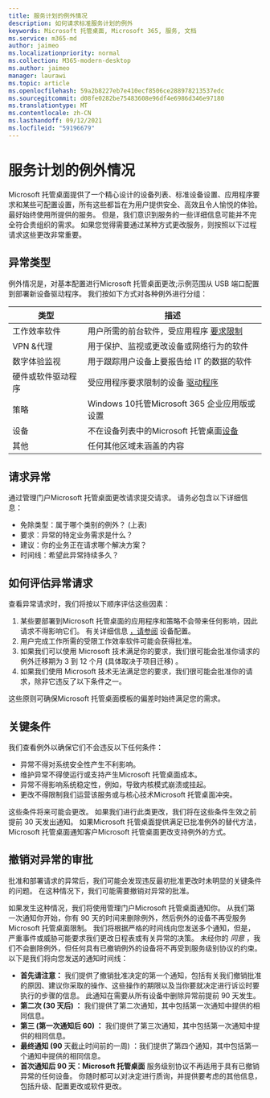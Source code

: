 ```yaml
---
title: 服务计划的例外情况
description: 如何请求标准服务计划的例外
keywords: Microsoft 托管桌面, Microsoft 365, 服务, 文档
ms.service: m365-md
author: jaimeo
ms.localizationpriority: normal
ms.collection: M365-modern-desktop
ms.author: jaimeo
manager: laurawi
ms.topic: article
ms.openlocfilehash: 59a2b8227eb7e410ecf8506ce288978213537edc
ms.sourcegitcommit: d08fe0282be75483608e96df4e6986d346e97180
ms.translationtype: MT
ms.contentlocale: zh-CN
ms.lasthandoff: 09/12/2021
ms.locfileid: "59196679"
---
```

# <a name="exceptions-to-the-service-plan"></a>服务计划的例外情况

Microsoft 托管桌面提供了一个精心设计的设备列表、标准[](device-policies.md)设备设置、应用程序要求和某些可配置[](../working-with-managed-desktop/config-setting-overview.md)设置，所有这些都旨在为用户提供安全、高效且令人愉悦的体验。 最好始终使用所提供的服务。 但是，我们意识到服务的一些详细信息可能并不完全符合贵组织的需求。 如果您觉得需要通过某种方式更改服务，则按照以下过程请求这些更改非常重要。
 
## <a name="types-of-exceptions"></a>异常类型

例外情况是，对基本配置进行Microsoft 托管桌面更改;示例范围从 USB 端口配置到部署新设备驱动程序。 我们按如下方式对各种例外进行分组：

|类型  |描述  |
|---------|---------|
|工作效率软件     |  用户所需的前台软件，受应用程序 [要求限制](mmd-app-requirements.md)       |
|VPN &代理     |  用于保护、监视或更改设备或网络行为的软件       |
|数字体验监视     |  用于跟踪用户设备上要报告给 IT 的数据的软件       |
|硬件或软件驱动程序     |   受应用程序要求限制的设备 [驱动程序](mmd-app-requirements.md)      |
|策略     | Windows 10托管Microsoft 365 企业应用版或设置        |
|设备     | 不在设备列表中的Microsoft 托管桌面[设备](device-list.md)        |
|其他     |  任何其他区域未涵盖的内容       |
 
## <a name="request-an-exception"></a>请求异常

通过管理门户Microsoft 托管桌面更改请求提交请求。 请务必包含以下详细信息：

- 免除类型：属于哪个类别的例外？  (上表) 
- 要求：异常的特定业务需求是什么？
- 建议：你的业务正在请求哪个解决方案？
- 时间线：希望此异常持续多久？ 

## <a name="how-we-assess-an-exception-request"></a>如何评估异常请求

查看异常请求时，我们将按以下顺序评估这些因素：
 
1. 某些要部署到Microsoft 托管桌面的应用程序和策略不会带来任何影响，因此请求不得影响它们。 有关详细信息 [，请参阅](device-policies.md) 设备配置。
2. 用户完成工作所需的受限工作效率软件可能会获得批准。 
3. 如果我们可以使用 Microsoft 技术满足你的要求，我们很可能会批准你请求的例外迁移期为 3 到 12 个月 (具体取决于项目迁移) 。
4. 如果我们使用 Microsoft 技术无法满足您的要求，我们很可能会批准你的请求，除非它违反了以下条件之一。  

这些原则可确保Microsoft 托管桌面模板的偏差时始终满足您的需求。 

## <a name="key-conditions"></a>关键条件

我们查看例外以确保它们不会违反以下任何条件：

- 异常不得对系统安全性产生不利影响。 
- 维护异常不得使运行或支持产生Microsoft 托管桌面成本。
- 异常不得影响系统稳定性，例如，导致内核模式崩溃或挂起。
- 更改不得限制我们运营该服务或与核心技术Microsoft 托管桌面冲突。

这些条件将来可能会更改。 如果我们进行此类更改，我们将在这些条件生效之前提前 30 天发出通知。  如果Microsoft 托管桌面提供满足已批准例外的替代方法，Microsoft 托管桌面通知客户Microsoft 托管桌面更改支持例外的方式。 

## <a name="revoking-approval-for-an-exception"></a>撤销对异常的审批

批准和部署请求的异常后，我们可能会发现违反最初批准更改时未明显的关键条件的问题。 在这种情况下，我们可能需要撤销对异常的批准。
 
如果发生这种情况，我们将使用管理门户Microsoft 托管桌面通知你。 从我们第一次通知你开始，你有 90 天的时间来删除例外，然后例外的设备不再受服务Microsoft 托管桌面限制。 我们将根据严格的时间线向您发送多个通知，但是，严重事件或威胁可能要求我们更改日程表或有关异常的决策。 未经你的 *同意* ，我们不会删除例外，但任何具有已撤销例外的设备将不再受到服务级别协议的约束。 以下是我们将向您发送的通知时间线：

- **首先请注意：** 我们提供了撤销批准决定的第一个通知，包括有关我们撤销批准的原因、建议你采取的操作、这些操作的期限以及当你要就决定进行诉讼时要执行的步骤的信息。 此通知在需要从所有设备中删除异常前提前 90 天发生。 
- **第二次 (30 天后) ：** 我们提供了第二次通知，其中包括第一次通知中提供的相同信息。 
- **第三 (第一次通知后 60) ：** 我们提供了第三次通知，其中包括第一次通知中提供的相同信息。 
- **最终通知 (90** 天截止时间前的一周) ：我们提供了第四个通知，其中包括第一个通知中提供的相同信息。
- **首次通知后 90 天：Microsoft 托管桌面** 服务级别协议不再适用于具有已撤销异常的任何设备。 你随时都可以对决定进行质询，并提供要考虑的其他信息，包括升级、配置更改或软件更改。 


